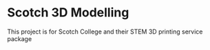 # Scotch 3D Modelling

This project is for Scotch College and their STEM 3D printing service package
